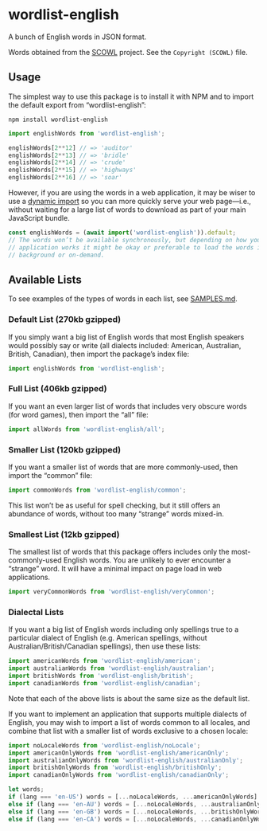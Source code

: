 # wordlist-english

A bunch of English words in JSON format.

Words obtained from the [SCOWL][] project. See the `Copyright (SCOWL)` file.

[SCOWL]: http://wordlist.aspell.net/

## Usage

The simplest way to use this package is to install it with NPM and to import the default export from “wordlist-english”:

```
npm install wordlist-english
```

```js
import englishWords from 'wordlist-english';

englishWords[2**12] // => 'auditor'
englishWords[2**13] // => 'bridle'
englishWords[2**14] // => 'crude'
englishWords[2**15] // => 'highways'
englishWords[2**16] // => 'soar'
```

However, if you are using the words in a web application, it may be wiser to use a [dynamic import][] so you can more quickly serve your web page—i.e., without waiting for a large list of words to download as part of your main JavaScript bundle.

[dynamic import]: https://developer.mozilla.org/en-US/docs/Web/JavaScript/Reference/Operators/import

```js
const englishWords = (await import('wordlist-english')).default;
// The words won’t be available synchronously, but depending on how your
// application works it might be okay or preferable to load the words in the
// background or on-demand.
```

## Available Lists

To see examples of the types of words in each list, see [SAMPLES.md](SAMPLES.md).

### Default List (270kb gzipped)

If you simply want a big list of English words that most English speakers would possibly say or write (all dialects included: American, Australian, British, Canadian), then import the package’s index file:

```js
import englishWords from 'wordlist-english';
```

### Full List (406kb gzipped)

If you want an even larger list of words that includes very obscure words (for word games), then import the “all” file:

```js
import allWords from 'wordlist-english/all';
```

### Smaller List (120kb gzipped)

If you want a smaller list of words that are more commonly-used, then import the “common” file:

```js
import commonWords from 'wordlist-english/common';
```

This list won’t be as useful for spell checking, but it still offers an abundance of words, without too many “strange” words mixed-in.

### Smallest List (12kb gzipped)

The smallest list of words that this package offers includes only the most-commonly-used English words.  You are unlikely to ever encounter a “strange” word.  It will have a minimal impact on page load in web applications.

```js
import veryCommonWords from 'wordlist-english/veryCommon';
```

### Dialectal Lists

If you want a big list of English words including only spellings true to a particular dialect of English (e.g. American spellings, without Australian/British/Canadian spellings), then use these lists:

```js
import americanWords from 'wordlist-english/american';
import australianWords from 'wordlist-english/australian';
import britishWords from 'wordlist-english/british';
import canadianWords from 'wordlist-english/canadian';
```

Note that each of the above lists is about the same size as the default list.

If you want to implement an application that supports multiple dialects of English, you may wish to import a list of words common to all locales, and combine that list with a smaller list of words exclusive to a chosen locale:

```js
import noLocaleWords from 'wordlist-english/noLocale';
import americanOnlyWords from 'wordlist-english/americanOnly';
import australianOnlyWords from 'wordlist-english/australianOnly';
import britishOnlyWords from 'wordlist-english/britishOnly';
import canadianOnlyWords from 'wordlist-english/canadianOnly';

let words;
if (lang === 'en-US') words = [...noLocaleWords, ...americanOnlyWords]
else if (lang === 'en-AU') words = [...noLocaleWords, ...australianOnlyWords]
else if (lang === 'en-GB') words = [...noLocaleWords, ...britishOnlyWords]
else if (lang === 'en-CA') words = [...noLocaleWords, ...canadianOnlyWords]
```
